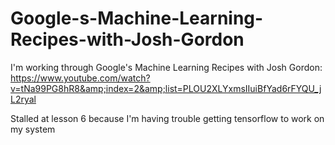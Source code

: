 # Google-s-Machine-Learning-Recipes-with-Josh-Gordon
I'm working through Google's Machine Learning Recipes with Josh Gordon: https://www.youtube.com/watch?v=tNa99PG8hR8&amp;index=2&amp;list=PLOU2XLYxmsIIuiBfYad6rFYQU_jL2ryal

Stalled at lesson 6 because I'm having trouble getting tensorflow to work on my system
